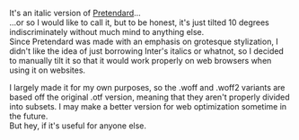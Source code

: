 <p>It's an italic version of <a href="https://github.com/orioncactus/pretendard">Pretendard</a>...
<br>...or so I would like to call it, but to be honest, it's just tilted 10 degrees indiscriminately without much mind to anything else.
<br>Since Pretendard was made with an emphasis on grotesque stylization, I didn't like the idea of just borrowing Inter's italics or whatnot, so I decided to manually tilt it so that it would work properly on web browsers when using it on websites.</p>

<p>I largely made it for my own purposes, so the .woff and .woff2 variants are based off the original .otf version, meaning that they aren't properly divided into subsets. I may make a better version for web optimization sometime in the future.
<br>But hey, if it's useful for anyone else.</p>

